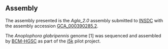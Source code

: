 Assembly
--------

The assembly presented is the
_Agla\_2.0_
assembly submitted to
[INSDC](https://www.insdc.org) with the assembly accession
[GCA\_000390285.2](http://www.ebi.ac.uk/ena/data/view/GCA_000390285.2).

The *Anoplophora glabripennis* genome \[1\] was sequenced and assembled
by
[BCM-HGSC](https://www.hgsc.bcm.edu/arthropods/asian-long-horned-beetle-genome-project)
as part of the [i5k](https://www.hgsc.bcm.edu/arthropods/i5k) pilot
project.
